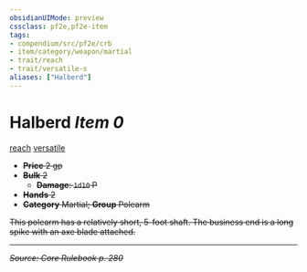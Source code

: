 ```yaml
---
obsidianUIMode: preview
cssclass: pf2e,pf2e-item
tags:
- compendium/src/pf2e/crb
- item/category/weapon/martial
- trait/reach
- trait/versatile-s
aliases: ["Halberd"]
---
```

# Halberd *Item 0*  
[reach](rules/traits/reach.md "Reach Weapon Trait")  [versatile <s>](rules/traits/versatile-s.md "Versatile Weapon Trait")  

- **Price** 2 gp
- **Bulk** 2
  - **Damage**: `1d10` P
- **Hands** 2
- **Category** Martial; **Group** Polearm 

This polearm has a relatively short, 5-foot shaft. The business end is a long spike with an axe blade attached.


---
*Source: Core Rulebook p. 280*